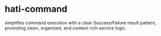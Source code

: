 # hati-command
simplifies command execution with a clear Success/Failure result pattern, promoting clean, organized, and context-rich service logic.
